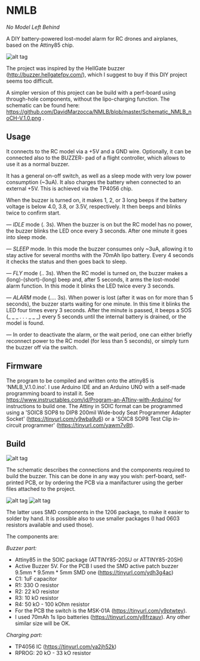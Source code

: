 # NMLB
*No Model Left Behind*

A DIY battery-powered lost-model alarm for RC drones and airplanes, based on the Attiny85 chip.

![alt tag](https://github.com/DavidMarzocca/NMLB/blob/master/NMLB_finished.jpg)

The project was inspired by the HellGate buzzer (http://buzzer.hellgatefpv.com/), which I suggest to buy if this DIY project seems too difficult.

A simpler version of this project can be build with a perf-board using through-hole components, without the lipo-charging function. The schematic can be found here: https://github.com/DavidMarzocca/NMLB/blob/master/Schematic_NMLB_noCH-V.1.0.png .

Usage
--------------

It connects to the RC model via a +5V and a GND wire.
Optionally, it can be connected also to the BUZZER- pad of a flight controller, which allows to use it as a normal buzzer.

It has a general on-off switch, as well as a sleep mode with very low power consumption (~3uA). It also charges the battery when connected to an external +5V. This is achieved via the TP4056 chip. 

When the buzzer is turned on, it makes 1, 2, or 3 long beeps if the battery voltage is below 4.0, 3.8, or 3.5V, respectively. It then beeps and blinks twice to confirm start.

— *IDLE* mode (. 3s). When the buzzer is on but the RC model has no power, the buzzer blinks the LED once every 3 seconds. After one minute it goes into sleep mode.

— *SLEEP* mode. In this mode the buzzer consumes only ~3uA, allowing it to stay active for several months with the 70mAh lipo battery. Every 4 seconds it checks the status and then goes back to sleep.

— *FLY* mode (.. 3s). When the RC model is turned on, the buzzer makes a (long)-(short)-(long) beep and, after 5 seconds,  it arms the lost-model alarm function. In this mode it blinks the LED twice every 3 seconds.

— *ALARM* mode (.... 3s). When power is lost (after it was on for more than 5 seconds), the buzzer starts waiting for one minute. In this time it blinks the LED four times every 3 seconds.
After the minute is passed, it beeps a SOS (_ _ _   . . .   _ _ _) every 5 seconds until the internal battery is drained, or the model is found.

— In order to deactivate the alarm, or the wait period, one can either briefly reconnect power to the RC model (for less than 5 seconds), or simply turn the buzzer off via the switch.


Firmware
--------------

The program to be compiled and written onto the attiny85 is ‘NMLB_V.1.0.ino’.
I use Arduino IDE and an Arduino UNO with a self-made programming board to install it.
See https://www.instructables.com/id/Program-an-ATtiny-with-Arduino/ for instructions to build one.
The Attiny in SOIC format can be programmed using a 'SOIC8 SOP8 to DIP8 200mil Wide-body Seat Programmer Adapter Socket' (https://tinyurl.com/y9wba9u6) or a 'SOIC8 SOP8 Test Clip in-circuit programmer' (https://tinyurl.com/yawm7v8t).

Build
--------------

![alt tag](https://github.com/DavidMarzocca/NMLB/blob/master/Schematic_NMLB-V1.0.png)

The schematic describes the connections and the components required to build the buzzer.
This can be done in any way you wish: perf-board, self-printed PCB, or by ordering the PCB via a manifacturer using the gerber files attached to the project.

![alt tag](https://github.com/DavidMarzocca/NMLB/blob/master/NMLB_PCB_top.png)
![alt tag](https://github.com/DavidMarzocca/NMLB/blob/master/NMLB_PCB_bottom.png)

The latter uses SMD components in the 1206 package, to make it easier to solder by hand. It is possible also to use smaller packages (I had 0603 resistors available and used those).


The components are:

*Buzzer part:*
- Attiny85 in the SOIC package (ATTINY85-20SU or ATTINY85-20SH)
- Active Buzzer 5V. For the PCB I used the SMD active patch buzzer 9.5mm * 9.5mm * 5mm SMD one (https://tinyurl.com/ydh3g4ac)
- C1: 1uF capacitor
- R1: 330 O resistor
- R2: 22 kO resistor
- R3: 10 kO resistor
- R4: 50 kO - 100 kOhm resistor
- For the PCB the switch is the MSK-01A (https://tinyurl.com/y9ptwtey).
- I used 70mAh 1s lipo batteries (https://tinyurl.com/y8frzauv). Any other similar size will be OK.

*Charging part:*
- TP4056 IC (https://tinyurl.com/ya2jh52k)
- RPROG: 20 kO - 33 kO resistor

